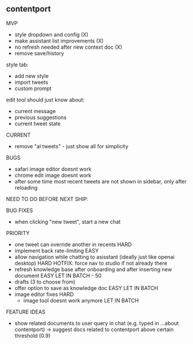 ## contentport

MVP
- style dropdown and config (X)
- make assistant list improvements (X)
- no refresh needed after new context doc (X)
- remove save/history

style tab:
- add new style
- import tweets
- custom prompt

edit tool should just know about:
- current message
- previous suggestions
- current tweet state

CURRENT
- remove "al tweets" - just show all for simplicity

BUGS
- safari image editor doesnt work
- chrome edit image doesnt work
- after some time most recent tweets are not shown in sidebar, only after reloading 

NEED TO DO BEFORE NEXT SHIP:

BUG FIXES
- when clicking "new tweet", start a new chat

PRIORITY
- one tweet can override another in recents HARD
- implement back rate-limiting EASY
- allow navigation while chatting to asisstant (ideally just like openai desktop) HARD
    HOTFIX: force nav to studio if not already there
- refresh knowledge base after onboarding and after inserting new document EASY
    LET IN BATCH - 50
- drafts (3 to choose from)
- offer option to save as knowledge doc EASY
    LET IN BATCH
- image editor fixes HARD
    - image tool doesnt work anymore
    LET IN BATCH


FEATURE IDEAS
- show related documents to user query in chat (e.g. typed in ...about contentport) -> suggest docs related to contentport above certain threshold (0.9)

